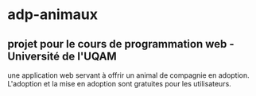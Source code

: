 # adp-animaux
## projet pour le cours de programmation web - Université de l'UQAM
une application web servant à offrir un animal de compagnie en adoption. L'adoption et la mise en adoption sont gratuites pour les utilisateurs.
